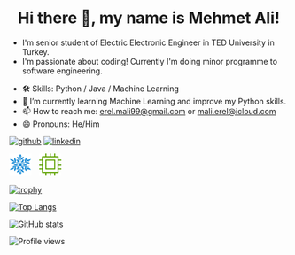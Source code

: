 <div align="center"><h1>Hi there 👋, my name is Mehmet Ali!</h1></div>
<ul>
  <li>I'm senior student of Electric Electronic Engineer in TED University in Turkey.</li>
  <li>I'm passionate about coding! Currently I'm doing minor programme to software engineering.</li>
  </ul>

- 🛠 Skills: Python / Java / Machine Learning
- 🌱 I’m currently learning Machine Learning and improve my Python skills. 
- 📫 How to reach me: erel.mali99@gmail.com or mali.erel@icloud.com 
- 😄 Pronouns: He/Him 


[<img src='https://cdn.jsdelivr.net/npm/simple-icons@3.0.1/icons/github.svg' alt='github' height='40'>](https://github.com/mali-erel)  [<img src='https://cdn.jsdelivr.net/npm/simple-icons@3.0.1/icons/linkedin.svg' alt='linkedin' height='40'>](https://www.linkedin.com/in/https://www.linkedin.com/in/malierel//)  

<a href='https://archiveprogram.github.com/'><img src='https://raw.githubusercontent.com/acervenky/animated-github-badges/master/assets/acbadge.gif' width='40' height='40'></a> <a href='https://docs.github.com/en/developers'><img src='https://raw.githubusercontent.com/acervenky/animated-github-badges/master/assets/devbadge.gif' width='40' height='40'></a> 

[![trophy](https://github-profile-trophy.vercel.app/?username=mali-erel)](https://github.com/ryo-ma/github-profile-trophy)

[![Top Langs](https://github-readme-stats.vercel.app/api/top-langs/?username=mali-erel)](https://github.com/anuraghazra/github-readme-stats)

![GitHub stats](https://github-readme-stats.vercel.app/api?username=mali-erel&show_icons=true)  

![Profile views](https://gpvc.arturio.dev/mali-erel)  
